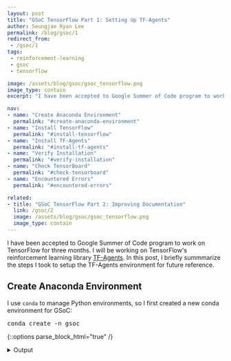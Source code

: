 ```yaml
---
layout: post
title: "GSoC TensorFlow Part 1: Setting Up TF-Agents"
author: Seungjae Ryan Lee
permalink: /blog/gsoc/1
redirect_from:
 - /gsoc/1
tags:
 - reinforcement-learning
 - gsoc
 - tensorflow

image: /assets/blog/gsoc/gsoc_tensorflow.png
image_type: contain
excerpt: "I have been accepted to Google Summer of Code program to work on TensorFlow for three months. I will be working on TensorFlow's reinforcement learning library TF-Agents. In this post, I briefly summmarize the steps I took to setup the TF-Agents environment for future reference."

nav:
- name: "Create Anaconda Environment"
  permalink: "#create-anaconda-environment"
- name: "Install TensorFlow"
  permalink: "#install-tensorflow"
- name: "Install TF-Agents"
  permalink: "#install-tf-agents"
- name: "Verify Installation"
  permalink: "#verify-installation"
- name: "Check TensorBoard"
  permalink: "#check-tensorboard"
- name: "Encountered Errors"
  permalink: "#encountered-errors"

related:
- title: "GSoC TensorFlow Part 2: Improving Documentation"
  link: /gsoc/2
  image: /assets/blog/gsoc/gsoc_tensorflow.png
  image_type: contain
---
```


I have been accepted to Google Summer of Code program to work on TensorFlow for three months. I will be working on TensorFlow's reinforcement learning library [TF-Agents](https://github.com/tensorflow/agents). In this post, I briefly summmarize the steps I took to setup the TF-Agents environment for future reference.

## Create Anaconda Environment

 I use `conda` to manage Python environments, so I first created a new conda environment for GSoC:

<pre class="enlighter" data-enlighter-language="bash">
conda create -n gsoc
</pre>

{::options parse_block_html="true" /}

<details><summary markdown="span">Output</summary>
```
Collecting package metadata: done
Solving environment: done

## Package Plan ##

  environment location: /home/ryanlee/anaconda3/envs/gsoc



Proceed ([y]/n)? y

Preparing transaction: done
Verifying transaction: done
Executing transaction: done
#
# To activate this environment, use
#
#     $ conda activate gsoc
#
# To deactivate an active environment, use
#
#     $ conda deactivate
```
</details>
<br/>

{::options parse_block_html="false" /}


I then activated the environment.

<pre class="enlighter" data-enlighter-language="bah">
source activate gsoc
</pre>

Since I will use `pip` to install packages, I needed to install `pip` to separate my Python libraries.

<pre class="enlighter" data-enlighter-language="bash">
conda install pip
</pre>






## Install TensorFlow

To install TF-Agents, I need to install TensorFlow first. I installed the `tf-nightly` package since I installed it on a laptop without GPU.

<pre class="enlighter" data-enlighter-language="bash">
pip install tf-nightly      # To use only CPU
pip install tf-nightly-gpu  # To use both CPU and GPU
</pre>


{::options parse_block_html="true" /}

<details><summary markdown="span">Output</summary>
```
Collecting tf-nightly
  Using cached https://files.pythonhosted.org/packages/0d/b6/ac3fce5f57a0cd1262ff0a8bf75a3ccc35bacf454e2dab898e6d7f14dc6e/tf_nightly-1.14.1.dev20190508-cp37-cp37m-manylinux1_x86_64.whl
Collecting protobuf>=3.6.1 (from tf-nightly)
  Using cached https://files.pythonhosted.org/packages/19/a5/ac51df34cdf4739574492ed4903c11dadd72a7bec4a31bb0496f4f50fc19/protobuf-3.7.1-cp37-cp37m-manylinux1_x86_64.whl
Requirement already satisfied: wheel>=0.26 in /home/ryanlee/anaconda3/envs/gsoc/lib/python3.7/site-packages (from tf-nightly) (0.33.1)
Collecting termcolor>=1.1.0 (from tf-nightly)
Collecting keras-applications>=1.0.6 (from tf-nightly)
  Using cached https://files.pythonhosted.org/packages/90/85/64c82949765cfb246bbdaf5aca2d55f400f792655927a017710a78445def/Keras_Applications-1.0.7-py2.py3-none-any.whl
Collecting google-pasta>=0.1.2 (from tf-nightly)
  Using cached https://files.pythonhosted.org/packages/f9/68/a14620bfb042691f532dcde8576ff82ee82e4c003cdc0a3dbee5f289cee6/google_pasta-0.1.6-py3-none-any.whl
Collecting astor>=0.6.0 (from tf-nightly)
  Using cached https://files.pythonhosted.org/packages/35/6b/11530768cac581a12952a2aad00e1526b89d242d0b9f59534ef6e6a1752f/astor-0.7.1-py2.py3-none-any.whl
Collecting numpy<2.0,>=1.14.5 (from tf-nightly)
  Using cached https://files.pythonhosted.org/packages/bb/76/24e9f32c78e6f6fb26cf2596b428f393bf015b63459468119f282f70a7fd/numpy-1.16.3-cp37-cp37m-manylinux1_x86_64.whl
Collecting wrapt>=1.11.1 (from tf-nightly)
Collecting keras-preprocessing>=1.0.5 (from tf-nightly)
  Using cached https://files.pythonhosted.org/packages/c0/bf/0315ef6a9fd3fc2346e85b0ff1f5f83ca17073f2c31ac719ab2e4da0d4a3/Keras_Preprocessing-1.0.9-py2.py3-none-any.whl
Collecting grpcio>=1.8.6 (from tf-nightly)
  Using cached https://files.pythonhosted.org/packages/44/3c/0f680a3e2e7720dc1b37bf3163b1f62f0f847dc081a17f2a2f4389e86a38/grpcio-1.20.1-cp37-cp37m-manylinux1_x86_64.whl
Collecting tb-nightly<1.15.0a0,>=1.14.0a0 (from tf-nightly)
  Using cached https://files.pythonhosted.org/packages/28/ea/961dab12737fc150d457e72eb1dd39cf6964b9be752955ea25a3daaf4a91/tb_nightly-1.14.0a20190508-py3-none-any.whl
Collecting absl-py>=0.7.0 (from tf-nightly)
Collecting tf-estimator-nightly (from tf-nightly)
  Using cached https://files.pythonhosted.org/packages/9b/c3/2aecf2510a292a905af1a93ad510ff9dcfa23a2a10d0a0124c8392e6e4da/tf_estimator_nightly-1.14.0.dev2019050801-py2.py3-none-any.whl
Collecting six>=1.10.0 (from tf-nightly)
  Using cached https://files.pythonhosted.org/packages/73/fb/00a976f728d0d1fecfe898238ce23f502a721c0ac0ecfedb80e0d88c64e9/six-1.12.0-py2.py3-none-any.whl
Collecting gast>=0.2.0 (from tf-nightly)
Requirement already satisfied: setuptools in /home/ryanlee/anaconda3/envs/gsoc/lib/python3.7/site-packages (from protobuf>=3.6.1->tf-nightly) (41.0.1)
Collecting h5py (from keras-applications>=1.0.6->tf-nightly)
  Using cached https://files.pythonhosted.org/packages/8e/fd/2ca5c4f4ed33ac4178f9c4d551e3946ab480866e3cd67a65a67a4bb35367/h5py-2.9.0-cp37-cp37m-manylinux1_x86_64.whl
Collecting markdown>=2.6.8 (from tb-nightly<1.15.0a0,>=1.14.0a0->tf-nightly)
  Using cached https://files.pythonhosted.org/packages/f5/e4/d8c18f2555add57ff21bf25af36d827145896a07607486cc79a2aea641af/Markdown-3.1-py2.py3-none-any.whl
Collecting werkzeug>=0.11.15 (from tb-nightly<1.15.0a0,>=1.14.0a0->tf-nightly)
  Using cached https://files.pythonhosted.org/packages/18/79/84f02539cc181cdbf5ff5a41b9f52cae870b6f632767e43ba6ac70132e92/Werkzeug-0.15.2-py2.py3-none-any.whl
Installing collected packages: six, protobuf, termcolor, numpy, h5py, keras-applications, google-pasta, astor, wrapt, keras-preprocessing, grpcio, absl-py, markdown, werkzeug, tb-nightly, tf-estimator-nightly, gast, tf-nightly
Successfully installed absl-py-0.7.1 astor-0.7.1 gast-0.2.2 google-pasta-0.1.6 grpcio-1.20.1 h5py-2.9.0 keras-applications-1.0.7 keras-preprocessing-1.0.9 markdown-3.1 numpy-1.16.3 protobuf-3.7.1 six-1.12.0 tb-nightly-1.14.0a20190508 termcolor-1.1.0 tf-estimator-nightly-1.14.0.dev2019050801 tf-nightly-1.14.1.dev20190508 werkzeug-0.15.2 wrapt-1.11.1
```
</details>
<br/>

{::options parse_block_html="false" /}







## Install TF-Agents

I followed the [TF-Agents installation guide](https://github.com/tensorflow/agents#installation). First, I cloned the repository:

<pre class="enlighter" data-enlighter-language="bash">
git clone https://github.com/tensorflow/agents.git
</pre>

Then, I installed `tf_agents` from the cloned repository.

<pre class="enlighter" data-enlighter-language="bash">
cd agents/
pip install -e .
</pre>


{::options parse_block_html="true" /}

<details><summary markdown="span">Output</summary>
```
Obtaining file:///home/ryanlee/git/tf-agents
Requirement already satisfied: absl-py>=0.6.1 in /home/ryanlee/anaconda3/envs/gsoc/lib/python3.7/site-packages (from tf-agents-nightly==0.2.0.dev20190509) (0.7.1)
Collecting gin-config==0.1.3 (from tf-agents-nightly==0.2.0.dev20190509)
  Using cached https://files.pythonhosted.org/packages/8c/be/c984b1c8a7ba1c385b32bf39c7a225cd9f713d49705898309d01b60fd0e7/gin_config-0.1.3-py3-none-any.whl
Requirement already satisfied: numpy>=1.13.3 in /home/ryanlee/anaconda3/envs/gsoc/lib/python3.7/site-packages (from tf-agents-nightly==0.2.0.dev20190509) (1.16.3)
Requirement already satisfied: six>=1.10.0 in /home/ryanlee/anaconda3/envs/gsoc/lib/python3.7/site-packages (from tf-agents-nightly==0.2.0.dev20190509) (1.12.0)
Collecting tfp-nightly (from tf-agents-nightly==0.2.0.dev20190509)
  Using cached https://files.pythonhosted.org/packages/a8/5d/4435668ff4b7b1544bc546978c1b743ec9bfcb0925632252adde4c78484f/tfp_nightly-0.7.0.dev20190508-py2.py3-none-any.whl
Collecting decorator (from tfp-nightly->tf-agents-nightly==0.2.0.dev20190509)
  Using cached https://files.pythonhosted.org/packages/5f/88/0075e461560a1e750a0dcbf77f1d9de775028c37a19a346a6c565a257399/decorator-4.4.0-py2.py3-none-any.whl
Collecting cloudpickle>=0.6.1 (from tfp-nightly->tf-agents-nightly==0.2.0.dev20190509)
  Using cached https://files.pythonhosted.org/packages/c6/d9/d45cdb70f3d86480f02f220bc2ec6da69a45de4a5bb61a49fd4a5106ada8/cloudpickle-1.0.0-py2.py3-none-any.whl
Installing collected packages: gin-config, decorator, cloudpickle, tfp-nightly, tf-agents-nightly
  Running setup.py develop for tf-agents-nightly
Successfully installed cloudpickle-1.0.0 decorator-4.4.0 gin-config-0.1.3 tf-agents-nightly tfp-nightly-0.7.0.dev20190508
```
</details>
<br/>

{::options parse_block_html="false" /}






## Verify Installation

To make sure that I installed TF-Agents correctly, I trained a DQN agent on CartPole environment. Since CartPole is from OpenAI Gym, I first installed the `gym` package:

<pre class="enlighter" data-enlighter-language="bash">
pip install gym
</pre>

Then, I ran the example script provided in TF-Agents repository:

<pre class="enlighter" data-enlighter-language="bash">
python tf_agents/agents/dqn/examples/v1/train_eval_gym.py \
 --root_dir=$HOME/tmp/dqn/gym/cart-pole/ \
 --alsologtostderr
</pre>

{::options parse_block_html="true" /}

<details><summary markdown="span">Output</summary>
```
W0509 11:08:39.915435 140633859897088 deprecation_wrapper.py:119] From tf_agents/agents/dqn/examples/v1/train_eval_gym.py:293: The name tf.enable_resource_variables is deprecated. Please use tf.compat.v1.enable_resource_variables instead.
W0509 11:08:39.969043 140633859897088 deprecation.py:506] From /home/ryanlee/git/tf-agents/tf_agents/utils/common.py:137: calling Constant.__init__ (from tensorflow.python.ops.init_ops) with dtype is deprecated and will be removed in a future version.
Instructions for updating:
Call initializer instance with the dtype argument instead of passing it to the constructor
2019-05-09 11:08:40.033286: I tensorflow/core/platform/profile_utils/cpu_utils.cc:94] CPU Frequency: 2893490000 Hz
2019-05-09 11:08:40.033533: I tensorflow/compiler/xla/service/service.cc:168] XLA service 0x559d27472b60 executing computations on platform Host. Devices:
2019-05-09 11:08:40.033554: I tensorflow/compiler/xla/service/service.cc:175]   StreamExecutor device (0): <undefined>, <undefined>
I0509 11:08:42.020883 140633859897088 common.py:845] No checkpoint available at /home/ryanlee/tmp/dqn/gym/cart-pole/train
I0509 11:08:42.025129 140633859897088 common.py:845] No checkpoint available at /home/ryanlee/tmp/dqn/gym/cart-pole/train/policy
I0509 11:08:42.029206 140633859897088 common.py:845] No checkpoint available at /home/ryanlee/tmp/dqn/gym/cart-pole/train/replay_buffer
2019-05-09 11:08:42.283903: W tensorflow/compiler/jit/mark_for_compilation_pass.cc:1336] (One-time warning): Not using XLA:CPU for cluster because envvar TF_XLA_FLAGS=--tf_xla_cpu_global_jit was not set.  If you want XLA:CPU, either set that envvar, or use experimental_jit_scope to enable XLA:CPU.  To confirm that XLA is active, pass --vmodule=xla_compilation_cache=1 (as a proper command-line flag, not via TF_XLA_FLAGS) or set the envvar XLA_FLAGS=--xla_hlo_profile.
I0509 11:08:42.686741 140633859897088 common.py:812] uninitialized_vars:
I0509 11:08:42.686947 140633859897088 common.py:814] <tf.Variable 'save_counter_1:0' shape=() dtype=int64>
W0509 11:08:42.988529 140631959648000 backprop.py:820] The dtype of the watched tensor must be floating (e.g. tf.float32), got tf.int64
W0509 11:08:42.989435 140631959648000 backprop.py:820] The dtype of the watched tensor must be floating (e.g. tf.float32), got tf.int32
W0509 11:08:42.989624 140631959648000 backprop.py:820] The dtype of the watched tensor must be floating (e.g. tf.float32), got tf.int64
W0509 11:08:42.989779 140631959648000 backprop.py:820] The dtype of the watched tensor must be floating (e.g. tf.float32), got tf.int32
W0509 11:08:42.990668 140631959648000 backprop.py:820] The dtype of the watched tensor must be floating (e.g. tf.float32), got tf.int32
I0509 11:08:44.620225 140633859897088 metric_utils.py:47] Step = 0
                 AverageReturn = 9.399999618530273
                 AverageEpisodeLength = 9.399999618530273
I0509 11:08:47.787508 140633859897088 train_eval_gym.py:258] step = 1000, loss = 2.022921
I0509 11:08:47.867046 140633859897088 train_eval_gym.py:264] 324.246 steps/sec
I0509 11:08:47.867327 140633859897088 train_eval_gym.py:266] collect_time = 2.0146474838256836, train_time = 1.069429636001587
I0509 11:08:50.807419 140633859897088 train_eval_gym.py:258] step = 2000, loss = 6.163950
I0509 11:08:50.807928 140633859897088 train_eval_gym.py:264] 414.814 steps/sec
I0509 11:08:50.808043 140633859897088 train_eval_gym.py:266] collect_time = 1.6414339542388916, train_time = 0.7692830562591553
```
</details>
<br/>

{::options parse_block_html="false" /}







## Check TensorBoard

The example script writes log files that can be visualized in TensorBoard.

<pre class="enlighter" data-enlighter-language="bash">
tensorboard --logdir $HOME/tmp/dqn/gym/cart-pole/eval
</pre>

{::options parse_block_html="true" /}

<details><summary markdown="span">Output</summary>
```
TensorBoard 1.14.0a20190508 at http://ryanlee-ThinkPad-T430s:6006/ (Press CTRL+C to quit)
```
</details>
<br/>

{::options parse_block_html="false" /}

To check TensorBoard visualizations, navigate to `localhost:6006`.

<div class="w100" style="margin: 10px auto;">
  <img src="{{ absolute_url }}/assets/blog/gsoc/1/gsoc_tensorboard.png" alt="TensorBoard Visualization">
</div>






## Encountered Errors

### 1. No attribute \_\_version\_\_

```
AttributeError: module 'tensorflow' has no attribute '__version__'
```

I got this error two times:

1. When I tried to install TF-Agents, and
2. When I tried running the TF-Agents example script


{::options parse_block_html="true" /}

<details><summary markdown="span"><b>1-1. Check TensorFlow Version</b></summary><br>
First, check that you **DON'T** have `tensorflow` package and **DO** have `tf-nightly` or `tf-nightly-gpu` package.

<pre class="enlighter" data-enlighter-language="bash">
pip list | grep tensorflow      # Should output nothing
pip list | grep tf-nightly      # Should output 1 line (for computers without GPU)
pip list | grep tf-nightly-gpu  # Should output 1 line (for computers with GPU)
</pre>

If you have `tensorflow` installed, remove it.

<pre class="enlighter" data-enlighter-language="bash">
pip uninstall tensorflow
</pre>

If you don't have `tf-nightly` or `tf-nightly-gpu` installed, install it.

<pre class="enlighter" data-enlighter-language="bash">
pip install tf-nightly      # To use only CPU
pip install tf-nightly-gpu  # To use both CPU and GPU
</pre>
</details>

{::options parse_block_html="false" /}

{::options parse_block_html="true" /}

<details><summary markdown="span"><b>1-2. Deactivate and Activate conda Environment</b></summary><br>
This error sometimes also be fixed by simply reactivating the Anaconda environment.

<pre class="enlighter" data-enlighter-language="bash">
source deactivate
source activate gsoc
</pre>
</details>
<br/>

{::options parse_block_html="false" /}
